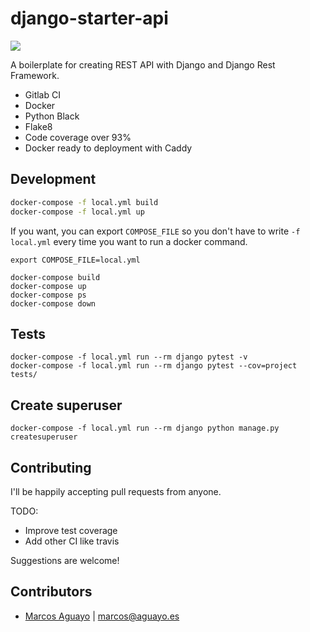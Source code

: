 # django-starter-api
![](https://img.shields.io/badge/code%20style-black-000000.svg)

A boilerplate for creating REST API with Django and Django Rest Framework.

- Gitlab CI
- Docker
- Python Black
- Flake8
- Code coverage over 93%
- Docker ready to deployment with Caddy


## Development

```bash
docker-compose -f local.yml build
docker-compose -f local.yml up
```

If you want, you can export `COMPOSE_FILE` so you don't have to write `-f local.yml` every time you want to run a docker command.
```
export COMPOSE_FILE=local.yml

docker-compose build
docker-compose up
docker-compose ps
docker-compose down
```

## Tests
```
docker-compose -f local.yml run --rm django pytest -v
docker-compose -f local.yml run --rm django pytest --cov=project tests/
```

## Create superuser

```
docker-compose -f local.yml run --rm django python manage.py createsuperuser
```

## Contributing

I'll be happily accepting pull requests from anyone.

TODO:
- Improve test coverage
- Add other CI like travis

Suggestions are welcome!


## Contributors

- [Marcos Aguayo](https://github.com/maguayo) | <marcos@aguayo.es>
